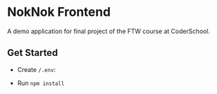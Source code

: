 # NokNok Frontend

A demo application for final project of the FTW course at CoderSchool.

## Get Started

- Create `/.env`:

- Run `npm install`

